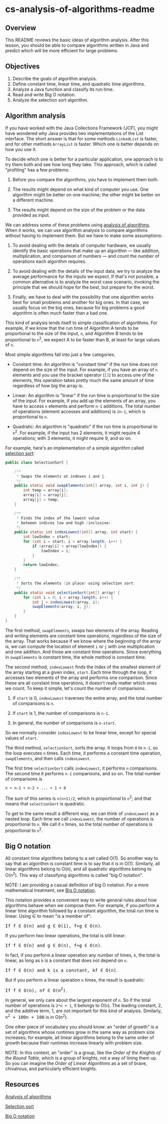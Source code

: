 # cs-analysis-of-algorithms-readme


## Overview

This README reviews the basic ideas of algorithm analysis.  After this lesson, you should be able to compare algorithms written in Java and predict which will be more efficient for large problems.


## Objectives

1.  Describe the goals of algorithm analysis.
2.  Define constant time, linear time, and quadratic time algorithms.
3.  Analyze a Java function and classify its run time.
4.  Read and write Big O notation.
5.  Analyze the selection sort algorithm.


## Algorithm analysis

If you have worked with the Java Collections Framework (JCF), you might have wondered why Java provides two implementations of the List interface.  The short answer is that for some methods `LinkedList` is faster, and for other methods `ArrayList` is faster.  Which one is better depends on how you use it.

To decide which one is better for a particular application, one approach is to try them both and see how long they take.  This approach, which is called "profiling" has a few problems:

1.  Before you compare the algorithms, you have to implement them both.

2.  The results might depend on what kind of computer you use.  One algorithm might be better on one machine; the other might be better on a different machine.

3.  The results might depend on the size of the problem or the data provided as input.

We can address some of these problems using [analysis of algorithms](http://en.wikipedia.org/wiki/Analysis_of_algorithms).  When it works, we can use algorithm analysis to compare algorithms without having to implement them.  But we have to make some assumptions:

1.  To avoid dealing with the details of computer hardware, we usually identify the basic operations that make up an algorithm — like addition, multiplication, and comparison of numbers — and count the number of operations each algorithm requires.

2.  To avoid dealing with the details of the input data, we try to analyze the average performance for the inputs we expect.  If that's not possible, a common alternative is to analyze the worst case scenario, invoking the principle that we should hope for the best, but prepare for the worst.

3.  Finally, we have to deal with the possibility that one algorithm works best for small problems and another for big ones.  In that case, we usually focus on the big ones, because for big problems a good algorithm is often much faster than a bad one.
  
This kind of analysis lends itself to simple classification of algorithms.  For example, if we know that the run time of Algorithm A tends to be proportional to the size of the input, `n`, and Algorithm B tends to be proportional to `n`<sup>2</sup>, we expect A to be faster than B, at least for large values of `n`.

Most simple algorithms fall into just a few categories.

*   Constant time:  An algorithm is "constant time" if the run time does not depend on the size of the input.  For example, if you have an array of `n` elements and you use the bracket operator (`[]`) to access one of the elements, this operation takes pretty much the same amount of time regardless of how big the array is.

*   Linear:  An algorithm is "linear" if the run time is proportional to the size of the input.  For example, if you add up the elements of an array, you have to access `n` elements and perform `n-1` additions.  The total number of operations (element accesses and additions) is `2n-1`, which is proportional to `n`.

*   Quadratic:  An algorithm is "quadratic" if the run time is proportional to `n`<sup>2</sup>.  For example, if the input has 2 elements, it might require 4 operations; with 3 elements, it might require 9, and so on.

For example, here's an implementation of a simple algorithm called [selection sort](https://en.wikipedia.org/wiki/Selection_sort):

```java
public class SelectionSort {

	/**
	 * Swaps the elements at indexes i and j.
	 */
	public static void swapElements(int[] array, int i, int j) {
		int temp = array[i];
		array[i] = array[j];
		array[j] = temp;
	}

	/**
	 * Finds the index of the lowest value
	 * between indices low and high (inclusive).
	 */
	public static int indexLowest(int[] array, int start) {
		int lowIndex = start;
		for (int i = start; i < array.length; i++) {
			if (array[i] < array[lowIndex]) {
				lowIndex = i;
			}
		}
		return lowIndex;
	}

	/**
	 * Sorts the elements (in place) using selection sort.
	 */
	public static void selectionSort(int[] array) {
		for (int i = 0; i < array.length; i++) {
			int j = indexLowest(array, i);
			swapElements(array, i, j);
		}
	}
}

```

The first method, `swapElements`, swaps two elements of the array.  Reading and writing elements are constant time operations, regardless of the size of the array.  That works because if we know where the beginning of the array is, we can compute the location of element `i` or `j` with one multiplication and one addition.  And those are constant time operations.  Since everything in `swapElements` is constant time, the whole method is constant time.

The second method, `indexLowest` finds the index of the smallest element of the array starting at a given index, `start`.  Each time through the loop, it accesses two elements of the array and performs one comparison.  Since these are all constant time operations, it doesn't really matter which ones we count.  To keep it simple, let's count the number of comparisons.

1.  If `start` is 0, `indexLowest` traverses the entire array, and the total number of comparisons is `n`.

2.  If `start` is 1, the number of comparisons is `n-1`.

3.  In general, the number of comparisons is `n-start`.

So we normally consider `indexLowest` to be linear time, except for special values of `start`.

The third method, `selectionSort`, sorts the array.  It loops from `0` to `n-1`, so the loop executes `n` times.  Each time, it performs a constant time operation, `swapElements`, and then calls `indexLowest`.

The first time `selectionSort` calls `indexLowest`, it performs `n` comparisons.  The second time it performs `n-1` comparisons, and so on.  The total number of comparisons is

    n + n-1 + n-2 + ... + 1 + 0

The sum of this series is `n(n+1)/2`, which is proportional to `n`<sup>2</sup>; and that means that `selectionSort` is quadratic.

To get to the same result a different way, we can think of `indexLowest` as a nested loop.  Each time we call `indexLowest`, the number of operations is proportional to `n`.  We call it `n` times, so the total number of operations is proportional to `n`<sup>2</sup>.


## Big O notation

All constant time algorithms belong to a set called O(1).  So another way to say that an algorithm is constant time is to say that it is in O(1).  Similarly, all linear algorithms belong to O(n), and all quadratic algorithms belong to O(n<sup>2</sup>).  This way of classifying algorithms is called "big O notation".

NOTE: I am providing a casual definition of big O notation.  For a more mathematical treatment, see [Big O notation](https://en.wikipedia.org/wiki/Big_O_notation).

This notation provides a convenient way to write general rules about how algorithms behave when we compose them.  For example, if you perform a linear time algorithm followed by a constant algorithm, the total run time is linear.  Using ∈ to mean "is a member of":

<tt>If f ∈ O(n) and g ∈ O(1), f+g ∈ O(n)</tt>.

If you perform two linear operations, the total is still linear:

<tt>If f ∈ O(n) and g ∈ O(n), f+g ∈ O(n)</tt>.

In fact, if you perform a linear operation any number of times, `k`, the total is linear, as long as `k` is a constant that does not depend on `n`.

<tt>If f ∈ O(n) and k is a constant, kf ∈ O(n)</tt>.

But if you perform a linear operation `n` times, the result is quadratic:

<tt>If f ∈ O(n), nf ∈ O(n<sup>2</sup>)</tt>.

In general, we only care about the largest exponent of `n`.  So if the total number of operations is `2*n + 1`, it belongs to O(`n`).  The leading constant, 2, and the additive term, 1, are not important for this kind of analysis.  Similarly, <tt>n<sup>2</sup> + 100n + 100</tt> is in O(n<sup>2</sup>).

One other piece of vocabulary you should know: an "order of growth" is a set of algorithms whose runtimes grow in the same way as problem size increases; for example, all linear algorithms belong to the same order of growth because their runtimes increase linearly with problem size.

NOTE: In this context, an "order" is a group, like the *Order of the Knights of the Round Table*, which is a group of knights, not a way of lining them up.  So you can imagine the *Order of Linear Algorithms* as a set of brave, chivalrous, and particularly efficient knights. 



## Resources

[Analysis of algorithms](http://en.wikipedia.org/wiki/Analysis_of_algorithms)

[Selection sort](https://en.wikipedia.org/wiki/Selection_sort)

[Big O notation](https://en.wikipedia.org/wiki/Big_O_notation)

